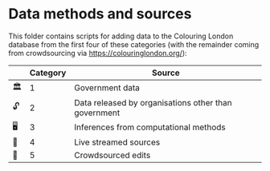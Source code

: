 # Data methods and sources

This folder contains scripts for adding data to the Colouring London database from the first four of these categories (with the remainder coming from crowdsourcing via https://colouringlondon.org/):

|     | Category | Source |
| --- | ---      | --     |
| 🏛️  | 1        | Government data |
| 🔓  | 2        | Data released by organisations other than government |
| 🖥️  | 3        | Inferences from computational methods |
| 📶  | 4        | Live streamed sources |
| 👤  | 5        | Crowdsourced edits |
